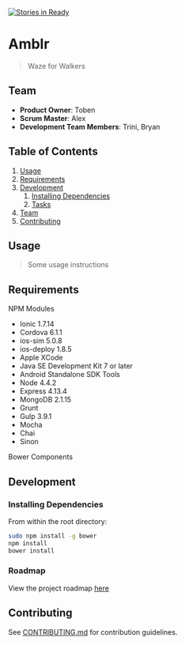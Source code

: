 [![Stories in Ready](https://badge.waffle.io/mediocreokra/mediocreokra.png?label=ready&title=Ready)](https://waffle.io/mediocreokra/mediocreokra)
# Amblr

> Waze for Walkers

## Team

  - __Product Owner__: Toben
  - __Scrum Master__: Alex
  - __Development Team Members__: Trini, Bryan

## Table of Contents

1. [Usage](#Usage)
1. [Requirements](#requirements)
1. [Development](#development)
    1. [Installing Dependencies](#installing-dependencies)
    1. [Tasks](#tasks)
1. [Team](#team)
1. [Contributing](#contributing)

## Usage

> Some usage instructions

## Requirements

NPM Modules


- Ionic 1.7.14
- Cordova 6.1.1
- ios-sim 5.0.8
- ios-deploy 1.8.5
- Apple XCode
- Java SE Development Kit 7 or later
- Android Standalone SDK Tools
- Node 4.4.2
- Express 4.13.4
- MongoDB 2.1.15
- Grunt 
- Gulp 3.9.1
- Mocha
- Chai
- Sinon


Bower Components



## Development

### Installing Dependencies

From within the root directory:

```sh
sudo npm install -g bower
npm install
bower install
```

### Roadmap

View the project roadmap [here](LINK_TO_PROJECT_ISSUES)


## Contributing

See [CONTRIBUTING.md](CONTRIBUTING.md) for contribution guidelines.
